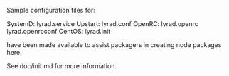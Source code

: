 Sample configuration files for:

SystemD: lyrad.service
Upstart: lyrad.conf
OpenRC:  lyrad.openrc
         lyrad.openrcconf
CentOS:  lyrad.init

have been made available to assist packagers in creating node packages here.

See doc/init.md for more information.
